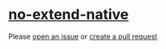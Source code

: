[no-extend-native](https://eslint.org/docs/rules/no-extend-native)
==================================================================
Please [open an issue](https://github.com/professional-js/eslint-config/issues/new)
or [create a pull request](https://github.com/professional-js/eslint-config/edit/main/src/rules-configurations/eslint/no-extend-native.md)
